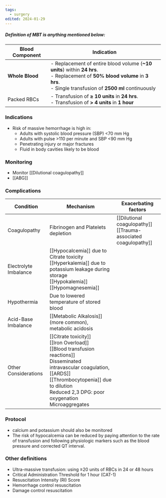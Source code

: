 ```yaml
---
tags:
  - surgery
edited: 2024-01-29
---
```


##### Definition of MBT is anything mentioned below:

| Blood Component | Indication                                                                                                                                                                         |
| --------------- | ---------------------------------------------------------------------------------------------------------------------------------------------------------------------------------- |
| **Whole Blood** | - Replacement of entire blood volume (**~10 units**) within **24 hrs**.<br>- Replacement of **50% blood volume** in **3 hrs**.<br>- Single transfusion of **2500 ml** continuously |
| Packed RBCs     | - Transfusion of **≥ 10 units**  in **24 hrs**.<br>- Transfusion of **> 4 units** in **1 hour**                                                                                    |

### Indications
- Risk of massive hemorrhage is high in:
	- Adults with systolic blood pressure (SBP) <70 mm Hg
	- Adults with pulse >110 per minute and SBP <90 mm Hg
	- Penetrating injury or major fractures
	- Fluid in body cavities likely to be blood
### Monitoring
- Monitor [[Dilutional coagulopathy]] 
- [[ABG]] 
### Complications

| Condition             | Mechanism                                                                                                                                                                                                                        | Exacerbating factors                                              |
| --------------------- | -------------------------------------------------------------------------------------------------------------------------------------------------------------------------------------------------------------------------------- | ----------------------------------------------------------------- |
| Coagulopathy          | Fibrinogen and Platelets depletion<br>                                                                                                                                                                                           | [[Dilutional coagulopathy]]<br>[[Trauma-associated coagulopathy]] |
| Electrolyte Imbalance | [[Hypocalcemia]] due to Citrate toxicity<br>[[Hyperkalemia]] due to potassium leakage during storage<br>[[Hypokalemia]]<br>[[Hypomagnesemia]]                                                                                    |                                                                   |
| Hypothermia           | Due to lowered temperature of stored blood                                                                                                                                                                                       |                                                                   |
| Acid-Base Imbalance   | [[Metabolic Alkalosis]] (more common), metabolic acidosis                                                                                                                                                                        |                                                                   |
| Other Considerations  | [[Citrate toxicity]]<br>[[Iron Overload]]<br>[[Blood transfusion reactions]]<br>Disseminated intravascular coagulation, [[ARDS]]<br>[[Thrombocytopenia]] due to dilution<br>Reduced 2,3 DPG: poor oxygenation<br>Microaggregates |                                                                   |


### Protocol
- calcium and potassium should also be monitored
- The risk of hypocalcemia can be reduced by paying attention to the rate of transfusion and following physiologic markers such as the blood pressure and corrected QT interval.

### Other definitions
- Ultra-massive transfusion:  using ≥20 units of RBCs in 24 or 48 hours
- Critical Administration Threshold for 1 hour (CAT-1)
- Resuscitation Intensity (RI) Score
- Hemorrhage control resuscitation
- Damage control resuscitation





